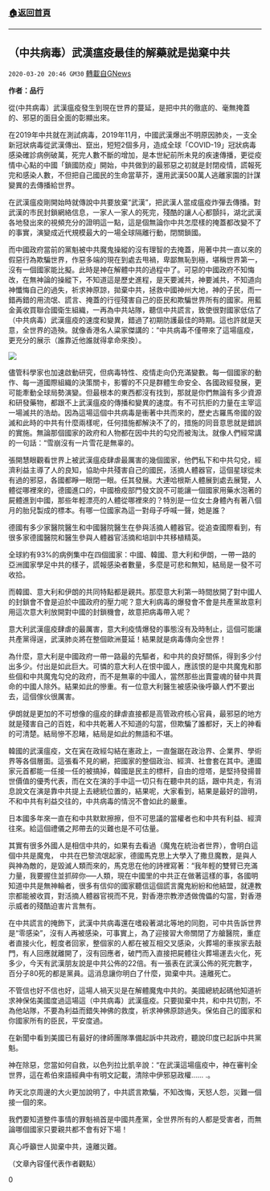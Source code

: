 ###  [:house:返回首頁](https://github.com/ourhimalayas/txt)
---

## （中共病毒）武漢瘟疫最佳的解藥就是拋棄中共
`2020-03-20 20:46 GM30` [轉載自GNews](https://gnews.org/zh-hant/146860/)

**作者：品行**

從(中共病毒）武漢瘟疫發生到現在世界的蔓延，是把中共的徹底的、毫無掩蓋的、邪惡的面目全面的彰顯出來。

在2019年中共就在測試病毒，2019年11月，中國武漢爆出不明原因肺炎，一支全新冠狀病毒從武漢傳出、竄出，短短2個多月，造成全球「COVID-19」冠狀病毒感染確診病例破萬，死完人數不斷的增加，是本世紀前所未見的疾速傳播，更從疫情中心點的中國「鎖國防疫」開始，中共做到的最邪惡之初就是封閉疫情，謊報死完和感染人數，不但把自己國民的生命當草芥，還用武漢500萬人逃離家園的計謀變異的去傳播給世界。

在武漢瘟疫剛開始時就傳說中共要放棄“武漢”，把武漢人當成瘟疫炸彈去傳播。對武漢的市民封鎖網絡信息，一家人一家人的死完，殘酷的讓人心都顫抖，湖北武漢各地發出來的視頻充分的證明這一點，這是個無論你中共怎麼樣的掩蓋都改變不了的事實，演變成近代規模最大的一場全球隔離行動，閉關鎖國。

而中國政府當前的黨魁被中共魔鬼操縱的沒有理智的去掩蓋，用著中共一直以來的假惡行為欺騙世界，作惡多端的現在到處去甩禍，卑鄙無恥到極，堪稱世界第一，沒有一個國家能比擬。此時是神在解體中共的過程中了。可惡的中國政府不知悔改，在無神論的操縱下，不知道這是歷史進程，是天要滅共，神要滅共，不知道向神懺悔自己的過失，祈求神原諒，拋棄中共，拯救中國神州大地，神的子民，而一錯再錯的用流氓、謊言、掩蓋的行徑殘害自己的臣民和欺騙世界所有的國家。用藍金黃收買聯合國衛生組織，一再為中共站隊，聽信中共謊言，致使很對國家低估了（中共病毒）武漢瘟疫的速度和變異，錯過了初期防護最佳的時期。這也許就是天意，全世界的造殃。就像香港名人粱家傑講的：“中共病毒不僅帶來了這場瘟疫，更充分的展示（誰靠近他誰就得拿命來換）。

![](https://s3-ap-northeast-1.amazonaws.com/news.guo.offload.media/wp-content/uploads/2020/03/20204336/image0-187.jpg)

儘管科學家也加速啟動研究，但病毒特性、疫情走向仍充滿變數。每一個國家的動作、每一道國際組織的決策關卡，影響的不只是群體生命安全、各國政經發展，更可能牽動全球局勢演變。但最根本的東西都沒有找到，那就是你們無論有多少資源和研發藥物，都跟不上武漢瘟疫的傳播和變異的速度。有不可抗拒的力量在主宰這一場滅共的浩劫。因為這場這個中共病毒是衝著中共而來的，歷史古羅馬帝國的毀滅和此時的中共有什麼兩樣呢，任何措施都解決不了的，措施的同音意思就是錯誤的實施。無論那個國家的政府和人物都在因中共的勾兌而被淘汰。就像人們經常講的一句話：“雪崩沒有一片雪花是無辜的。

張開慧眼觀看世界上被武漢瘟疫肆虐最厲害的幾個國家，他們私下和中共勾兌，經濟利益主導了人的良知，協助中共殘害自己的國民，活摘人體器官，這個星球從未有過的邪惡，各國都睜一眼閉一眼。任其發展。大連哈根斯人體展到處去展覽，人體從哪裡來的，德國進口的，中國檢疫部門發文說不可能讓一個國家用藥水泡著的屍體進到中國，那些年輕漂亮的人體從哪裡來的？特別是一位女士身體內有著八個月的胎兒製成的標本。有哪一位國家為這一對母子呼喊一聲，她是誰？

德國有多少家醫院醫生和中國醫院醫生在參與活摘人體器官。從追查國際看到，有很多家德國醫院和醫生參與人體器官活摘和培訓中共移植精英。

全球約有93%的病例集中在四個國家：中國、韓國、意大利和伊朗，一帶一路的亞洲國家學足中共的樣子，謊報感染者數量，多麼是可悲和無知，結局是一發不可收拾。

而韓國、意大利和伊朗的共同特點都是親共。那麼意大利第一時間放開了對中國人的封鎖會不會是迫於中國政府的壓力呢？意大利病毒的爆發會不會是共產黨故意利用這次意大利放開對中國的封鎖機會，故意把病毒帶入呢？

意大利武漢瘟疫肆虐的最厲害，意大利疫情爆發的事態沒有及時制止，這個可能讓共產黨得逞，武漢肺炎將在整個歐洲蔓延！結果就是病毒傳向全世界！

為什麼，意大利是中國政府一帶一路最的先驅者，和中共的良好關係，得到多少付出多少。付出是如此巨大。可憐的意大利人在恨中國人，應該恨的是中共魔鬼和那些個和中共魔鬼勾兌的政府，而不是無辜的中國人，當然那些出賣靈魂的替中共賣命的中國人除外。結果如此的慘重。有一位意大利醫生被感染後呼籲人們不要出去，這個傢伙很厲害。

伊朗就是更加的不可想像的瘟疫的肆虐直接都是高管政府核心官員，最邪惡的地方就是殘害自己的百姓，和中共乾著人不知道的勾當，但欺騙了誰都好，天上的神看的可清楚。結局慘不忍睹，結局是如此的無語和不堪。

韓國的武漢瘟疫，文在寅在政經勾結在憲政上，一直盤踞在政治界、企業界、學術界等各個層面。這張看不見的網，把國家的整個政治、經濟、社會套在其中。連國家元首都能一任接一任的被搞掉，韓國是民主的標杆，自由的燈塔，是堅持發揚普世價值的優秀代表，而在文在演的手中這一切只有在聽中共的話，跟中共走，有消息說文在演是靠中共提上去總統位置的，結果呢，大家看到，結果是最好的證明，不和中共有利益交往的，中共病毒的情況不會如此的嚴重。

日本國多年來一直在和中共默默擦擦，但不可思議的當權者也和中共有利益、經濟往來。給這個禮儀之邦帶去的災難也是不可估量。

其實有很多外國人是相信中共的，如果有去看過（魔鬼在統治者世界），會明白這個中共是魔鬼， 中共在巴黎流氓起家，德國馬克思上大學入了撒旦魔教，是與人與神為敵的，是毀滅人類而來的，馬克思在他的詩裡寫著：“我年輕的雙臂已充滿力量，我要握住並抓碎你—–人類，現在中國里的中共正在做著這樣的事，各國明知道中共是無神輪者，很多有信仰的國家聽信這個謊言魔鬼紛紛和他結盟，就連教宗都能被收買，對活摘人體器官視而不見，對香港宗教滲透做傀儡的勾當，對香港示威者的殘酷迫害片言無有。

在中共謊言的掩飾下，武漢中共病毒還在嗜殺著湖北等地的同胞，可中共告訴世界是“零感染”，沒有人再被感染，可事實上，為了迎接習大帝關閉了方艙醫院，重症者直接火化，輕度者回家，整個家的人都在被互相交叉感染，火葬場的車挨家去敲門，有人回應就離開了，沒有回應者，破門而入直接把屍體往火葬場運去火化，死多少，今天有武漢朋友說是中共公佈的22倍。有一張表在武漢公佈的死完數字，百分子80死的都是黨員。這消息讓你明白了什麼，拋棄中共。遠離死亡。

不管信也好不信也好，這場人禍天災是在解體魔鬼中共的。美國總統起碼他知道祈求神保佑美國度過這場這（中共病毒）武漢瘟疫。只要拋棄中共，和中共切割，不為他站隊，不要為利益而錯失神佛的救度，祈求神佛原諒過失。保佑自己的國家和你國家所有的臣民，平安度過。

在新聞中看到美國已有最好的律師團隊準備起訴中共政府，聽說印度已起訴中共黨魁。

神在除惡，您當如何自救，以色列拉比凱辛說：“在武漢這場瘟疫中，神在審判全世界，這在希伯來語經典中有明文記載，清除中伊邪惡政權…… .。

昨天北京周邊的大火更加說明了，中共謊言欺騙，不知改悔，天怒人怨，災難一個接一個的來。

我們要知道整件事情的罪魁禍首是中國共產黨，全世界所有的人都是受害者，而無論哪個國家只要親共都不會有好下場！

真心呼籲世人拋棄中共，遠離災難。

（文章內容僅代表作者觀點）

0
